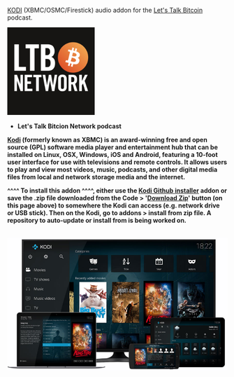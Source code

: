 <a href="https://kodi.tv">KODI<a> (XBMC/OSMC/Firestick) audio addon for the <a href="https://letstalkbitcoin.com/">Let's Talk Bitcoin</a> podcast.<br>

<img src="https://github.com/leopheard/letstalkbitcoinnetwork/blob/master/resources/media/icon.jpg?raw=true" width="200" height="200" alt="Lets Talk Bitcoin Network"><br>

- <b>Let's Talk Bitcion Network podcast<b><br>

<a href="https://www.kodi.tv">Kodi</a> (formerly known as XBMC) is an award-winning free and open source (GPL) software media player and entertainment hub that can be installed on Linux, OSX, Windows, iOS and Android, featuring a 10-foot user interface for use with televisions and remote controls. It allows users to play and view most videos, music, podcasts, and other digital media files from local and network storage media and the internet.<br>

<b>^^^^ To install this addon ^^^^</b>, either use the <a href="https://www.tvaddons.co/github-browser-kodi/">Kodi Github installer</a> addon or save the .zip file downloaded from the Code > '<a href="https://github.com/leopheard/letstalkbitcoinnetwork/archive/refs/heads/master.zip">Download Zip</a>' button (on this page above) to somewhere the Kodi can access (e.g. network drive or USB stick). Then on the Kodi, go to addons > install from zip file. A repository to auto-update or install from is being worked on.<br>

<br><a href="https://www.kodi.tv"><img src="https://github.com/leopheard/Audio-Podcasts/blob/master/resources/media/about--devices.jpg?raw=true">
